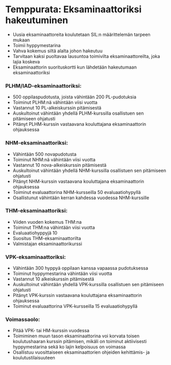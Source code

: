 # Temppurata: Eksaminaattoriksi hakeutuminen

* Uusia eksaminaattoreita koulutetaan SIL:n määrittelemän tarpeen mukaan
* Toimii hyppymestarina
* Vahva kokemus siltä alalta johon hakeutuu 
* Tarvitaan kaksi puoltavaa lausuntoa toimivilta eksaminaattoreilta, joka lajia koskeva
* Eksaminaattorin suorituskortti kun lähdetään hakeutumaan eksaminaattoriksi


###   PLHM/IAD-eksaminaattoriksi:
   
* 500 oppilaspudotusta, joista vähintään 200 PL-pudotuksia
* Toiminut PLHM:nä vähintään viisi vuotta
* Vastannut 10 PL-alkeiskurssin pitämisestä
* Auskultoinut vähintään yhdellä PLHM-kurssilla osallistuen sen pitämiseen ohjatusti
* Pitänyt PLHM-kurssin vastaavana kouluttajana eksaminaattorin ohjauksessa  


###	NHM-eksaminaattoriksi:
	
* Vähintään 500 novapudotusta
* Toiminut NHM:nä vähintään viisi vuotta
* Vastannut 10 nova-alkeiskurssin pitämisestä
* Auskultoinut vähintään yhdellä NHM-kurssilla osallistuen sen pitämiseen ohjatusti
* Pitänyt NHM-kurssin vastaavana kouluttajana eksaminaattorin ohjauksessa
* Toiminut evaluaattorina NHM-kursseilla 50 evaluaatiohypyllä
* Osallistunut vähintään kerran kahdessa vuodessa NHM-kurssille


###	THM-eksaminaattoriksi:

* Viiden vuoden kokemus THM:na
* Toiminut THM:na vähintään viisi vuotta  
* Evaluaatiohyppyjä 10
* Suositus THM-eksaminaattorilta
* Valmistajan eksaminaattorikurssi

###	VPK-eksaminaattoriksi:

* Vähintään 300 hyppyä oppilaan kanssa vapaassa pudotuksessa
* Toiminut hyppymestarina vähintään viisi vuotta
* Vastannut 10 alkeiskurssin pitämisestä
* Auskultoinut vähintään yhdellä VPK-kurssilla osallistuen sen pitämiseen ohjatusti
* Pitänyt VPK-kurssin vastaavana kouluttajana eksaminaattorin ohjauksessa
* Toiminut evaluaattorina VPK-kursseilla 15 evaluaatiohypyllä

###	Voimassaolo:

* Pitää VPK- tai HM-kurssin vuodessa
* Toimiminen muun tason eksaminaattorina voi korvata toisen koulutushaaran kurssin pitämisen, mikäli on toiminut aktiivisesti hyppymestarina sekä ko lajin kelpoisuus on voimassa
* Osallistuu vuosittaiseen eksaminaattorien ohjeiden kehittämis- ja koulutustilaisuuteen


